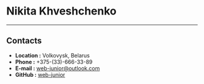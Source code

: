 # Nikita Khveshchenko

***

## Contacts

* **Location :** Volkovysk, Belarus
* **Phone :** +375-(33)-666-33-89
* **E-mail :** <web-junior@outlook.com>
* **GitHub :** [web-junior](https://github.com/Web-Junior)
